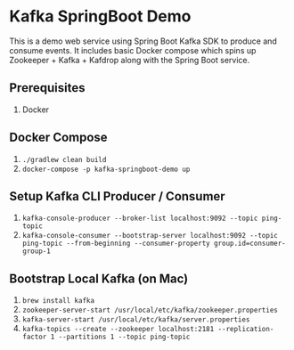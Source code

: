 # Kafka SpringBoot Demo
This is a demo web service using Spring Boot Kafka SDK to produce and consume events.
It includes basic Docker compose which spins up Zookeeper + Kafka + Kafdrop along with the Spring Boot service.

## Prerequisites
1. Docker

## Docker Compose
1. `./gradlew clean build`
2. `docker-compose -p kafka-springboot-demo up`

## Setup Kafka CLI Producer / Consumer
1. `kafka-console-producer --broker-list localhost:9092 --topic ping-topic`
2. `kafka-console-consumer --bootstrap-server localhost:9092 --topic ping-topic --from-beginning --consumer-property group.id=consumer-group-1`

## Bootstrap Local Kafka (on Mac)
1. `brew install kafka`
2. `zookeeper-server-start /usr/local/etc/kafka/zookeeper.properties`
3. `kafka-server-start /usr/local/etc/kafka/server.properties`
4. `kafka-topics --create --zookeeper localhost:2181 --replication-factor 1 --partitions 1 --topic ping-topic`
